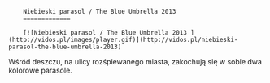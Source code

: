 
        Niebieski parasol / The Blue Umbrella 2013 
        =============
        
        [![Niebieski parasol / The Blue Umbrella 2013 ](http://vidos.pl/images/player.gif)](http://vidos.pl/niebieski-parasol-the-blue-umbrella-2013)
        
        
 Wśród deszczu, na ulicy rozśpiewanego miasta, zakochują się w sobie dwa kolorowe parasole.
    